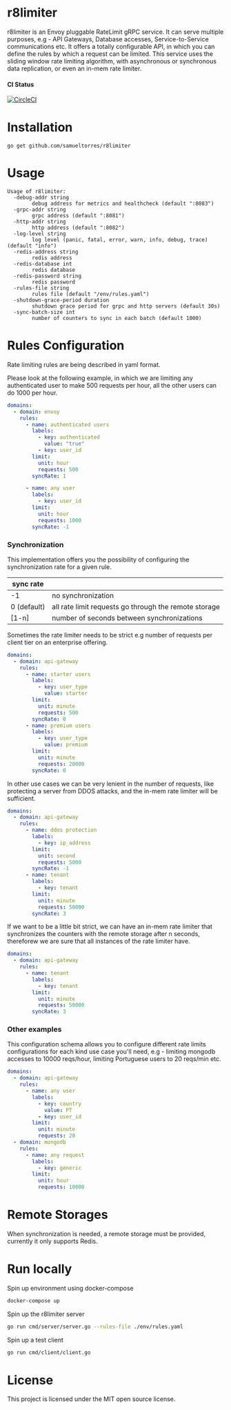 # r8limiter

r8limiter is an Envoy pluggable RateLimit gRPC service. It can serve multiple purposes, e.g - API Gateways, Database accesses, Service-to-Service communications etc. It offers a totally configurable API, in which you can define the rules by which a request can be limited.
This service uses the sliding window rate limiting algorithm, with asynchronous or synchronous data replication, or even an in-mem rate limiter.

#### CI Status
[![CircleCI](https://circleci.com/gh/samueltorres/r8limiter.svg?style=svg)](https://circleci.com/gh/samueltorres/r8limiter)


# Installation
```
go get github.com/samueltorres/r8limiter
```

# Usage
```
Usage of r8limiter:
  -debug-addr string
    	debug address for metrics and healthcheck (default ":8083")
  -grpc-addr string
    	grpc address (default ":8081")
  -http-addr string
    	http address (default ":8082")
  -log-level string
    	log level (panic, fatal, error, warn, info, debug, trace) (default "info")
  -redis-address string
    	redis address
  -redis-database int
    	redis database
  -redis-password string
    	redis password
  -rules-file string
    	rules file (default "/env/rules.yaml")
  -shutdown-grace-period duration
    	shutdown grace period for grpc and http servers (default 30s)
  -sync-batch-size int
    	number of counters to sync in each batch (default 1000)
```

# Rules Configuration
Rate limiting rules are being described in yaml format. 

Please look at the following example, in which we are limiting any authenticated user to make 500 requests per hour, all the other users can do 1000 per hour. 

```yaml
domains:
  - domain: envoy
    rules:
      - name: authenticated users
        labels:
          - key: authenticated
            value: "true"
          - key: user_id
        limit:
          unit: hour
          requests: 500
        syncRate: 1

      - name: any user
        labels:
          - key: user_id
        limit:
          unit: hour
          requests: 1000
        syncRate: -1
```
### Synchronization

This implementation offers you the possibility of configuring the synchronization rate for a given rule.

| sync rate |                                                       |
|-----------|-------------------------------------------------------|
| -1        | no synchronization                                    |
| 0 (default)         | all rate limit requests go through the remote storage |
| [1-n]     | number of seconds between synchronizations            |

Sometimes the rate limiter needs to be strict e.g number of requests per client tier on an enterprise offering.

```yaml
domains:
  - domain: api-gateway
    rules:
      - name: starter users
        labels:
          - key: user_type
            value: starter
        limit:
          unit: minute
          requests: 500
        syncRate: 0
      - name: premium users
        labels:
          - key: user_type
            value: premium
        limit:
          unit: minute
          requests: 20000
        syncRate: 0
```

In other use cases we can be very lenient in the number of requests, like protecting a server from DDOS attacks, and the in-mem rate limiter will be sufficient.

```yaml
domains:
  - domain: api-gateway
    rules:
      - name: ddos protection
        labels:
          - key: ip_address
        limit:
          unit: second
          requests: 5000
        syncRate: -1
      - name: tenant
        labels:
          - key: tenant
        limit:
          unit: minute
          requests: 50000
        syncRate: 3
```

If we want to be a little bit strict, we can have an in-mem rate limiter that synchronizes the counters with the remote storage after n seconds, thereforew we are sure that all instances of the rate limiter have.

```yaml
domains:
  - domain: api-gateway
    rules:
      - name: tenant
        labels:
          - key: tenant
        limit:
          unit: minute
          requests: 50000
        syncRate: 3
```

### Other examples
This configuration schema allows you to configure different rate limits configurations for each kind use case you'll need, e.g - limiting mongodb accesses to 10000 reqs/hour, limiting Portuguese users to 20 reqs/min etc.

```yaml
domains:
  - domain: api-gateway
    rules:
      - name: any user
        labels:
          - key: country
            value: PT
          - key: user_id
        limit:
          unit: minute
          requests: 20
  - domain: mongodb
    rules:
      - name: any request
        labels:
          - key: generic
        limit:
          unit: hour
          requests: 10000
```

# Remote Storages
When synchronization is needed, a remote storage must be provided, currently it only supports Redis.

# Run locally

Spin up environment using docker-compose

```bash
docker-compose up
```

Spin up the r8limiter server

```bash
go run cmd/server/server.go --rules-file ./env/rules.yaml
```

Spin up a test client
```bash
go run cmd/client/client.go
```

# License
This project is licensed under the MIT open source license.

